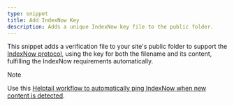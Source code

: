 ```yaml
---
type: snippet
title: Add IndexNow Key
description: Adds a unique IndexNow key file to the public folder.
---
```


This snippet adds a verification file to your site's public folder to support the [IndexNow protocol](https://www.indexnow.org/), using the key for both the filename and its content, fulfilling the IndexNow requirements automatically.

> [!note]
> Use this [Helptail workflow to automatically ping IndexNow when new content is detected](https://helptail.com/tails/article-to-indexnow/).
